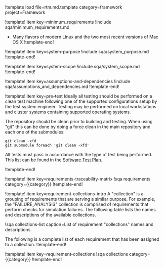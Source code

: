 !template load file=rtm.md.template category=framework project=Framework

!template! item key=minimum_requirements
!include sqa/minimum_requirements.md
- Many flavors of modern Linux and the two most recent versions of Mac OS X
!template-end!

!template! item key=system-purpose
!include sqa/system_purpose.md
!template-end!

!template! item key=system-scope
!include sqa/system_scope.md
!template-end!

!template! item key=assumptions-and-dependencies
!include sqa/assumptions_and_dependencies.md
!template-end!

!template! item key=pre-test
Ideally all testing should be performed on a clean test machine following
one of the supported configurations setup by the test system engineer. Testing
may be performed on local workstations and cluster systems containing supported
operating systems.

The repository should be clean prior to building and testing. When using "git"
this can be done by doing a force clean in the main repository and each one
of the submodules:

```
git clean -xfd
git submodule foreach 'git clean -xfd'
```

All tests must pass in accordance with the type of test being performed. This list
can be found in the [Software Test Plan](sqa/framework_stp.md).

!template-end!

!template! item key=requirements-traceability-matrix
!sqa requirements category={{category}}
!template-end!

!template! item key=requirement-collections-intro
A "collection" is a grouping of requirements that are serving a similar purpose. For example, the
"FAILURE_ANALYSIS" collection is comprised of requirements that perform checks for simulation
failures. The following table lists the names and descriptions of the available collections.

!sqa collections-list caption=List of requirement "collections" names and descriptions.

The following is a complete list of each requirement that has been assigned to a collection.
!template-end!

!template! item key=requirement-collections
!sqa collections category={{category}}
!template-end!
